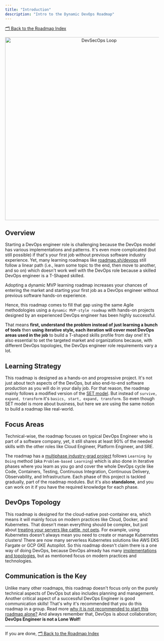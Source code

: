 ```yaml
---
title: "Introduction"
description: "Intro to the Dynamic DevOps Roadmap"
---
```


[🗂 Back to the Roadmap Index](../../getting-started#roadmap-index)

<p align="center">
  <a href="https://devopshive.net/">
    <img alt="DevSecOps Loop" border="0" width="600" data-original-height="602" data-original-width="1046" src="https://devopshive.net/images/devsecops.png"/>
  </a>
</p>

## Overview

Starting a DevOps engineer role is challenging because the DevOps model has various implementations and patterns. It's even more complicated (but still possible) if that's your first job without previous software industry experience. Yet, many learning roadmaps like [roadmap.sh/devops](https://roadmap.sh/devops) still follow a linear path (i.e., learn some topic to the end, then move to another, and so on) which doesn't work well with the DevOps role because a skilled DevOps engineer is a T-Shaped skilled.

Adopting a dynamic MVP learning roadmap increases your chances of entering the market and starting your first job as a DevOps engineer without previous software hands-on experience.

Hence, this roadmap comes to fill that gap using the same Agile methodologies using a `dynamic MVP-style roadmap` with hands-on projects designed by an experienced DevOps engineer has been highly successful.

That means **first, understand the problem instead of just learning a bunch of tools** then **using iterative style, each iteration will cover most DevOps areas used in the job** to build a T-shaped skills profile from day one! It's also essential to set the targeted market and organizations because, with different DevOps topologies, the DevOps engineer role requirements vary a lot.

## Learning Strategy

This roadmap is designed as a hands-on and progressive project. It's not just about tech aspects of the DevOps, but also end-to-end software production as you will do in your daily job. For that reason, the roadmap mainly follows a modified version of the [SET model](https://morethandigital.info/en/set-model-for-business-strategy-planning-survive-expand-transform/). But instead of `survive, expand, transform` it's `basics, start, expand, transform`. So even though SET model is more about business, but here we are using the same notion to build a roadmap like real-world.

## Focus Areas

Technical-wise, the roadmap focuses on typical DevOps Engineer who is part of a software company, yet, it still shares at least 90% of the needed skills with the other roles like Cloud Engineer, Platform Engineer, and SRE.

The roadmap has a [multiphase industry-grad project](../../projects/hivebox) follows `Learning by Doing` method (aka `Problem-based Learning`) which is also done in iterative phases where you learn as you go and cover the whole DevOps cycle like Code, Containers, Testing, Continuous Integration, Continuous Delivery, Observability, and Infrastructure. Each phase of this project is tackled gradually, part of the roadmap modules. But it's also **standalone**, and you can work on it if you have the required knowledge for each phase.

## DevOps Topology

This roadmap is designed for the cloud-native post-container era, which means it will mainly focus on modern practices like Cloud, Docker, and Kubernetes. That doesn't mean everything should be complex, but just about [treating your servers like cattle, not pets](https://www.hava.io/blog/cattle-vs-pets-devops-explained). For example, using Kubernetes doesn't always mean you need to create or manage Kubernetes clusters! There are now many serverless Kubernetes solutions like AWS EKS Fargate or GCP GKE Autopilot. So this roadmap doesn't claim there is a one way of doing DevOps, because DevOps already has many [implementations and topologies](https://web.devopstopologies.com/), but as mentioned focus on modern practices and technologies.

## Communication is the Key

Unlike many other roadmaps, this roadmap doesn't focus only on the purely technical aspects of DevOps but also includes planning and management. Another critical aspect of a successful DevOps Engineer is good communication skills! That's why it's recommended that you do this roadmap in a group. Read more [why it is not recommended to start this roadmap alone?](../../faq#why-it-is-not-recommended-to-start-this-roadmap-alone) And always remember that, DevOps is about collaboration; **DevOps Engineer is not a Lone Wolf!**

---

If you are done, [🗂 Back to the Roadmap Index](../../getting-started#roadmap-index)
